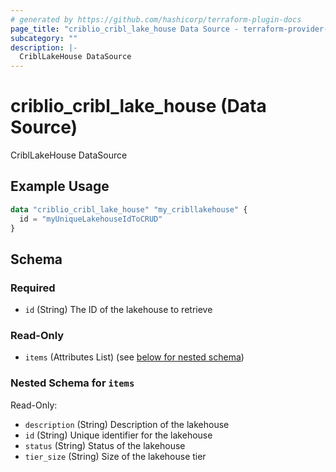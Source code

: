 ```yaml
---
# generated by https://github.com/hashicorp/terraform-plugin-docs
page_title: "criblio_cribl_lake_house Data Source - terraform-provider-criblio"
subcategory: ""
description: |-
  CriblLakeHouse DataSource
---
```


# criblio_cribl_lake_house (Data Source)

CriblLakeHouse DataSource

## Example Usage

```terraform
data "criblio_cribl_lake_house" "my_cribllakehouse" {
  id = "myUniqueLakehouseIdToCRUD"
}
```

<!-- schema generated by tfplugindocs -->
## Schema

### Required

- `id` (String) The ID of the lakehouse to retrieve

### Read-Only

- `items` (Attributes List) (see [below for nested schema](#nestedatt--items))

<a id="nestedatt--items"></a>
### Nested Schema for `items`

Read-Only:

- `description` (String) Description of the lakehouse
- `id` (String) Unique identifier for the lakehouse
- `status` (String) Status of the lakehouse
- `tier_size` (String) Size of the lakehouse tier
